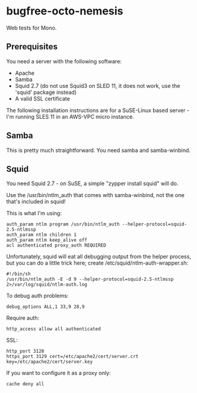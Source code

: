 bugfree-octo-nemesis
====================

Web tests for Mono.

Prerequisites
-------------

You need a server with the following software:

* Apache
* Samba
* Squid 2.7 (do not use Squid3 on SLED 11, it does not work, use the 'squid' package instead)
* A valid SSL certificate

The following installation instructions are for a SuSE-Linux based server - I'm running SLES 11
in an AWS-VPC micro instance.

Samba
-----

This is pretty much straightforward.  You need samba and samba-winbind.

Squid
-----

You need Squid 2.7 - on SuSE, a simple "zypper install squid" will do.

Use the /usr/bin/ntlm_auth that comes with samba-winbind, not the one that's included in squid!

This is what I'm using:

    auth_param ntlm program /usr/bin/ntlm_auth --helper-protocol=squid-2.5-ntlmssp
    auth_param ntlm children 1
    auth_param ntlm keep_alive off
    acl authenticated proxy_auth REQUIRED

Unfortunately, squid will eat all debugging output from the helper process, but you can do a little trick
here; create /etc/squid/ntlm-auth-wrapper.sh:

    #!/bin/sh
    /usr/bin/ntlm_auth -E -d 9 --helper-protocol=squid-2.5-ntlmssp 2>/var/log/squid/ntlm-auth.log

To debug auth problems:

    debug_options ALL,1 33,9 28,9

Require auth:

    http_access allow all authenticated

SSL:

    http_port 3128
    https_port 3129 cert=/etc/apache2/cert/server.crt key=/etc/apache2/cert/server.key

If you want to configure it as a proxy only:

    cache deny all
    
